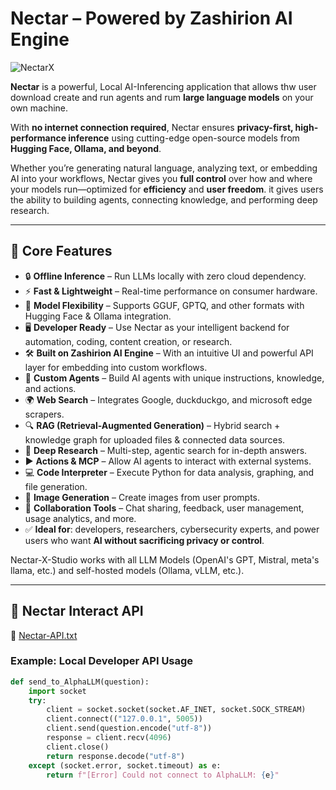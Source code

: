 # Nectar – Powered by Zashirion AI Engine  

![NectarX](https://github.com/user-attachments/assets/dc85d6ad-018f-4899-ac13-631c5ee8901f)  

**Nectar** is a powerful, Local AI-Inferencing application that allows thw user download create and run agents and rum  **large language models** on your own machine.  

With **no internet connection required**, Nectar ensures **privacy-first, high-performance inference** using cutting-edge open-source models from **Hugging Face, Ollama, and beyond**.  

Whether you’re generating natural language, analyzing text, or embedding AI into your workflows, Nectar gives you **full control** over how and where your models run—optimized for **efficiency** and **user freedom**. it gives users the ability to building agents, connecting knowledge, and performing deep research.

---

## 🚀 Core Features  

- 🔒 **Offline Inference** – Run LLMs locally with zero cloud dependency.  
- ⚡ **Fast & Lightweight** – Real-time performance on consumer hardware.  
- 🧩 **Model Flexibility** – Supports GGUF, GPTQ, and other formats with Hugging Face & Ollama integration.  
- 🖥️ **Developer Ready** – Use Nectar as your intelligent backend for automation, coding, content creation, or research.  
- 🛠️ **Built on Zashirion AI Engine** – With an intuitive UI and powerful API layer for embedding into custom workflows.
- 🤖 **Custom Agents** – Build AI agents with unique instructions, knowledge, and actions.
- 🌍 **Web Search** – Integrates Google, duckduckgo, and microsoft edge scrapers.
- 🔍 **RAG (Retrieval-Augmented Generation)** – Hybrid search + knowledge graph for uploaded files & connected data sources.
- 🔬 **Deep Research** – Multi-step, agentic search for in-depth answers.
- ▶️ **Actions & MCP** – Allow AI agents to interact with external systems.
- 💻 **Code Interpreter** – Execute Python for data analysis, graphing, and file generation.
- 🎨 **Image Generation** – Create images from user prompts.
- 👥 **Collaboration Tools** – Chat sharing, feedback, user management, usage analytics, and more.
-  ✅ **Ideal for**: developers, researchers, cybersecurity experts, and power users who want **AI without sacrificing privacy or control**.

Nectar-X-Studio works with all LLM Models (OpenAI's GPT, Mistral, meta's llama, etc.) and self-hosted models (Ollama, vLLM, etc.).

---

## 🔗 Nectar Interact API  

📄 [Nectar-API.txt](https://github.com/user-attachments/files/20288337/Nectar-API.txt)  

### Example: Local Developer API Usage  

```python
def send_to_AlphaLLM(question):
    import socket
    try:
        client = socket.socket(socket.AF_INET, socket.SOCK_STREAM)
        client.connect(("127.0.0.1", 5005))
        client.send(question.encode("utf-8"))
        response = client.recv(4096)
        client.close()
        return response.decode("utf-8")
    except (socket.error, socket.timeout) as e:
        return f"[Error] Could not connect to AlphaLLM: {e}"
```




